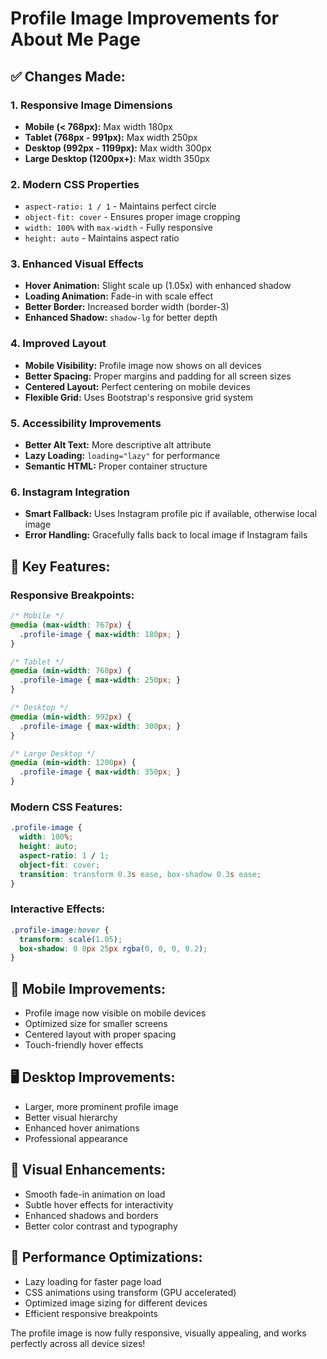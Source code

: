 # Profile Image Improvements for About Me Page

## ✅ **Changes Made:**

### 1. **Responsive Image Dimensions**
- **Mobile (< 768px):** Max width 180px
- **Tablet (768px - 991px):** Max width 250px  
- **Desktop (992px - 1199px):** Max width 300px
- **Large Desktop (1200px+):** Max width 350px

### 2. **Modern CSS Properties**
- `aspect-ratio: 1 / 1` - Maintains perfect circle
- `object-fit: cover` - Ensures proper image cropping
- `width: 100%` with `max-width` - Fully responsive
- `height: auto` - Maintains aspect ratio

### 3. **Enhanced Visual Effects**
- **Hover Animation:** Slight scale up (1.05x) with enhanced shadow
- **Loading Animation:** Fade-in with scale effect
- **Better Border:** Increased border width (border-3)
- **Enhanced Shadow:** `shadow-lg` for better depth

### 4. **Improved Layout**
- **Mobile Visibility:** Profile image now shows on all devices
- **Better Spacing:** Proper margins and padding for all screen sizes
- **Centered Layout:** Perfect centering on mobile devices
- **Flexible Grid:** Uses Bootstrap's responsive grid system

### 5. **Accessibility Improvements**
- **Better Alt Text:** More descriptive alt attribute
- **Lazy Loading:** `loading="lazy"` for performance
- **Semantic HTML:** Proper container structure

### 6. **Instagram Integration**
- **Smart Fallback:** Uses Instagram profile pic if available, otherwise local image
- **Error Handling:** Gracefully falls back to local image if Instagram fails

## 🎯 **Key Features:**

### **Responsive Breakpoints:**
```css
/* Mobile */
@media (max-width: 767px) {
  .profile-image { max-width: 180px; }
}

/* Tablet */
@media (min-width: 768px) {
  .profile-image { max-width: 250px; }
}

/* Desktop */
@media (min-width: 992px) {
  .profile-image { max-width: 300px; }
}

/* Large Desktop */
@media (min-width: 1200px) {
  .profile-image { max-width: 350px; }
}
```

### **Modern CSS Features:**
```css
.profile-image {
  width: 100%;
  height: auto;
  aspect-ratio: 1 / 1;
  object-fit: cover;
  transition: transform 0.3s ease, box-shadow 0.3s ease;
}
```

### **Interactive Effects:**
```css
.profile-image:hover {
  transform: scale(1.05);
  box-shadow: 0 8px 25px rgba(0, 0, 0, 0.2);
}
```

## 📱 **Mobile Improvements:**
- Profile image now visible on mobile devices
- Optimized size for smaller screens
- Centered layout with proper spacing
- Touch-friendly hover effects

## 🖥️ **Desktop Improvements:**
- Larger, more prominent profile image
- Better visual hierarchy
- Enhanced hover animations
- Professional appearance

## 🎨 **Visual Enhancements:**
- Smooth fade-in animation on load
- Subtle hover effects for interactivity
- Enhanced shadows and borders
- Better color contrast and typography

## 🚀 **Performance Optimizations:**
- Lazy loading for faster page load
- CSS animations using transform (GPU accelerated)
- Optimized image sizing for different devices
- Efficient responsive breakpoints

The profile image is now fully responsive, visually appealing, and works perfectly across all device sizes!